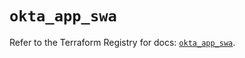 # `okta_app_swa`

Refer to the Terraform Registry for docs: [`okta_app_swa`](https://registry.terraform.io/providers/okta/okta/4.18.0/docs/resources/app_swa).
